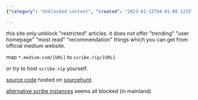 ```yaml
---
{"category": "Unblocked content", "created": "2023-01-13T04:01:08.123Z", "date": "2023-01-13 04:01:08", "description": "Scribe.rip is a website that offers an unblocked version of restricted Medium articles without additional features like 'trending', 'user homepage', or 'most read' sections. Instead of using `medium.com` links, it recommends replacing them with `scribe.rip`. The source code for hosting your own Scribe instance is also available on Sourcehunt.", "modified": "2023-01-14T02:59:03.798Z", "tags": ["scribe.rip", "Medium articles", "unblocked version", "Sourcehunt", "alternative hosting", "trending", "most read"], "title": "Medium Subscription Bypass"}

---
```


this site only unblock "restricted" articles. it does not offer "trending" "user homepage" "most read" "recommendation" things which you can get from official medium website.

map `*.medium.com/[URL]` to `scribe.rip/[URL]`

or try to host `scribe.rip` yourself.

[source code](https://git.sr.ht/~edwardloveall/scribe) hosted on [sourcehunt](https://sr.ht).

[alternative scribe instances](https://git.sr.ht/~edwardloveall/scribe/tree/main/item/docs/instances.md) seems all blocked (in mainland)
